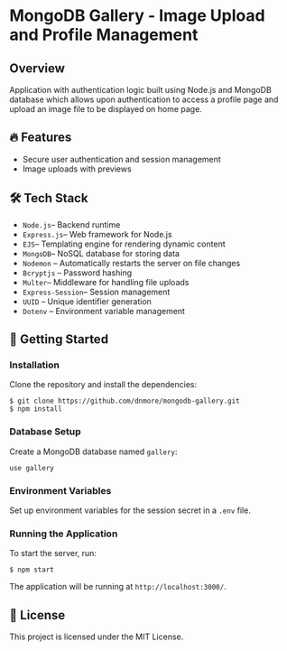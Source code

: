 # MongoDB Gallery - Image Upload and Profile Management

## Overview

Application with authentication logic built using Node.js and MongoDB database which allows upon authentication to access a profile page and upload an image file to be displayed on home page.

## 🔥 Features

- Secure user authentication and session management
- Image uploads with previews



## 🛠️ Tech Stack

- `Node.js`– Backend runtime
- `Express.js`– Web framework for Node.js
- `EJS`– Templating engine for rendering dynamic content
- `MongoDB`– NoSQL database for storing data
- `Nodemon` – Automatically restarts the server on file changes
- `Bcryptjs` – Password hashing
- `Multer`– Middleware for handling file uploads
- `Express-Session`– Session management
- `UUID` – Unique identifier generation
- `Dotenv` – Environment variable management


## 🚀 Getting Started
### Installation
Clone the repository and install the dependencies:

```
$ git clone https://github.com/dnmore/mongodb-gallery.git
$ npm install

```

### Database Setup

Create a MongoDB database named `gallery`:

```
use gallery

```

### Environment Variables
Set up environment variables for the session secret in a `.env` file.

### Running the Application
To start the server, run:

```
$ npm start

```

The application will be running at `http://localhost:3000/`.


## 📜 License

This project is licensed under the MIT License.

